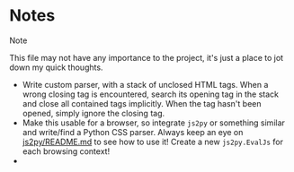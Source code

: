 # Notes   
> [!NOTE]   
> This file may not have any importance to the project, it's just a place to jot down my quick thoughts.   

* Write custom parser, with a stack of unclosed HTML tags. When a wrong closing tag is encountered, search its opening tag in the stack and close all contained tags implicitly. When the tag hasn't been opened, simply ignore the closing tag.   
* Make this usable for a browser, so integrate `js2py` or something similar and write/find a Python CSS parser. Always keep an eye on [js2py/README.md](https://github.com/PiotrDabkowski/Js2Py/blob/master/README.md) to see how to use it! Create a new `js2py.EvalJs` for each browsing context!   
* 
